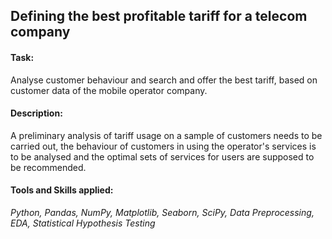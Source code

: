 ## Defining the best profitable tariff for a telecom company

#### Task: 
Analyse customer behaviour and search and offer the best tariff, based on customer data of the mobile operator company.

#### Description:
A preliminary analysis of tariff usage on a sample of customers needs to be carried out, the behaviour of customers in using the operator's services is to be analysed and the optimal sets of services for users are supposed to be recommended.

#### Tools and Skills applied:
*Python, Pandas, NumPy, Matplotlib, Seaborn, SciPy, Data Preprocessing, EDA, Statistical Hypothesis Testing*

